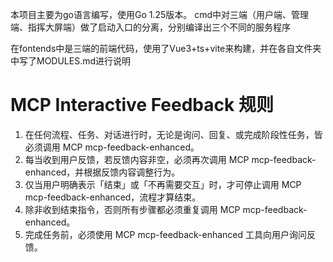 本项目主要为go语言编写，使用Go 1.25版本。
cmd中对三端（用户端、管理端、指挥大屏端）做了启动入口的分离，分别编译出三个不同的服务程序

在fontends中是三端的前端代码，使用了Vue3+ts+vite来构建，并在各自文件夹中写了MODULES.md进行说明

# MCP Interactive Feedback 规则

1. 在任何流程、任务、对话进行时，无论是询问、回复、或完成阶段性任务，皆必须调用 MCP mcp-feedback-enhanced。
2. 每当收到用户反馈，若反馈内容非空，必须再次调用 MCP mcp-feedback-enhanced，并根据反馈内容调整行为。
3. 仅当用户明确表示「结束」或「不再需要交互」时，才可停止调用 MCP mcp-feedback-enhanced，流程才算结束。
4. 除非收到结束指令，否则所有步骤都必须重复调用 MCP mcp-feedback-enhanced。
5. 完成任务前，必须使用 MCP mcp-feedback-enhanced 工具向用户询问反馈。